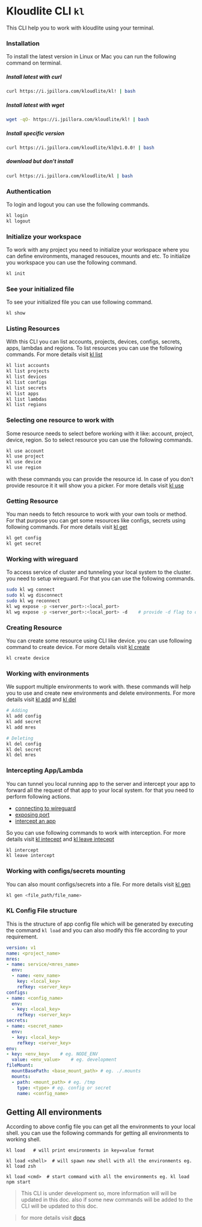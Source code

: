 # Kloudlite CLI `kl`

This CLI help you to work with kloudlite using your terminal.

### Installation

To install the latest version in Linux or Mac you can run the following command on terminal.

##### Install latest with curl
```sh
curl https://i.jpillora.com/kloudlite/kl! | bash
```

##### Install latest with wget

```sh
wget -qO- https://i.jpillora.com/kloudlite/kl! | bash
```

##### Install specific version
```sh
curl https://i.jpillora.com/kloudlite/kl@v1.0.0! | bash
```

##### download but don't install
```sh
curl https://i.jpillora.com/kloudlite/kl | bash
```

### Authentication

To login and logout you can use the following commands.

```sh
kl login
kl logout
```

### Initialize your workspace
To work with any project you need to initialize your workspace where you can define 
environments, managed resouces, mounts and etc.
To initialize you workspace you can use the following command.
```sh
kl init
```

### See your initialized file
To see your initialized file you can use following command.
```sh
kl show
```



### Listing Resources

With this CLI you can list accounts, projects, devices, configs, secrets, apps, lambdas and regions.
To list resources you can use the following commands.
For more details visit [kl list](./docs/kl_list.md)


```sh
kl list accounts
kl list projects
kl list devices
kl list configs
kl list secrets
kl list apps
kl list lambdas
kl list regions
```

### Selecting one resource to work with 

Some resource needs to select before working with it like: account, project, device, region. 
So to select resource you can use the following commands.

```sh
kl use account
kl use project
kl use device
kl use region
```

with these commands you can provide the resource id. In case of you don't provide resource 
it it will show you a picker. For more details visit [kl use](./docs/kl_use.md)

### Getting Resource

You man needs to fetch resource to work with your own tools or method. 
For that purpose you can get some resources like configs, secrets using following commands. 
For more details visit [kl get](./docs/kl_get.md)

```sh
kl get config
kl get secret
```

### Working with wireguard

To access service of cluster and tunneling your local system to the cluster. you need to setup wireguard.
For that you can use the following commands.

```sh
sudo kl wg connect
sudo kl wg disconnect
sudo kl wg reconnect
kl wg expose -p <server_port>:<local_port>
kl wg expose -p <server_port>:<local_port> -d    # provide -d flag to delete
```

### Creating Resource
You can create some resource using CLI like device. you can use following command to create device. 
For more details visit [kl create](./docs/kl_create.md)

```sh
kl create device
```

### Working with environments
We support multiple environments to work with. these commands 
will help you to use and create new environments and delete environments.
For more details visit [kl add](./docs/kl_add.md) and [kl del](./docs/kl_del.md)


```sh
# Adding
kl add config
kl add secret
kl add mres

# Deleting
kl del config
kl del secret
kl del mres
```

### Intercepting App/Lambda
You can tunnel you local running app to the server and intercept your app to forward all the request of that app to your local system. 
for that you need to perform following actions.
- [connecting to wireguard](./docs/kl_wg_connect.md)
- [exposing port](./docs/kl_wg_expose.md)
- [intercept an app](./docs/kl_intercept.md)

So you can use following commands to work with interception. 
For more details visit [kl intecept](./docs/kl_intercept.md) and [kl leave intecept](./docs/kl_intercept.md)

```sh
kl intercept
kl leave intercept
```

### Working with configs/secrets mounting
You can also mount configs/secrets into a file.
For more details visit [kl gen](./docs/kl_gen.md)

```sh
kl gen <file_path/file_name>
```


### KL Config File structure
This is the structure of app config file which will be generated by executing the command `kl load` and 
you can also modify this file according to your requirement.
```yaml
version: v1
name: <project_name>
mres: 
- name: service/<mres_name>
  env:
  - name: <env_name>
    key: <local_key>
    refkey: <server_key>
configs:
- name: <config_name>
  env:
  - key: <local_key>
    refkey: <server_key>
secrets:
- name: <secret_name>
  env:
  - key: <local_key> 
    refkey: <server_key> 
env:
- key: <env_key>    # eg. NODE_ENV
  value: <env_value>    # eg. development
fileMount:
  mountBasePath: <base_mount_path> # eg. ./.mounts
  mounts:
  - path: <mount_path> # eg. /tmp
    type: <type> # eg. config or secret
    name: <config_name>
```

## Getting All environments 
According to above config file you can get all the environments to your local shell.
you can use the following commands for getting all environments to working shell.
```
kl load   # will print environments in key=value format

kl load <shell>  # will spawn new shell with all the environments eg. kl load zsh

kl load <cmd>  # start command with all the environments eg. kl load npm start
```



> This CLI is under development so, more information will will be updated in this doc. also if some new commands will be added to the CLI will be updated to this doc.


> for more details visit [docs](./docs/kl.md)
